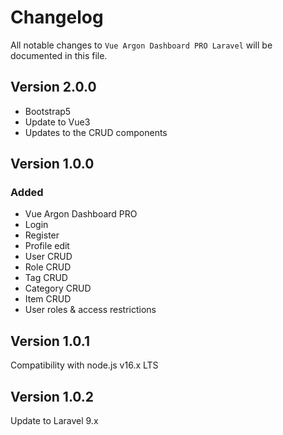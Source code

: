 # Changelog

All notable changes to `Vue Argon Dashboard PRO Laravel`  will be documented in this file.

## Version 2.0.0
- Bootstrap5
- Update to Vue3
- Updates to the CRUD components

## Version 1.0.0

### Added
- Vue Argon Dashboard PRO
- Login
- Register
- Profile edit
- User CRUD
- Role CRUD
- Tag CRUD
- Category CRUD
- Item CRUD
- User roles & access restrictions

## Version 1.0.1
Compatibility with node.js v16.x LTS

## Version 1.0.2
Update to Laravel 9.x
